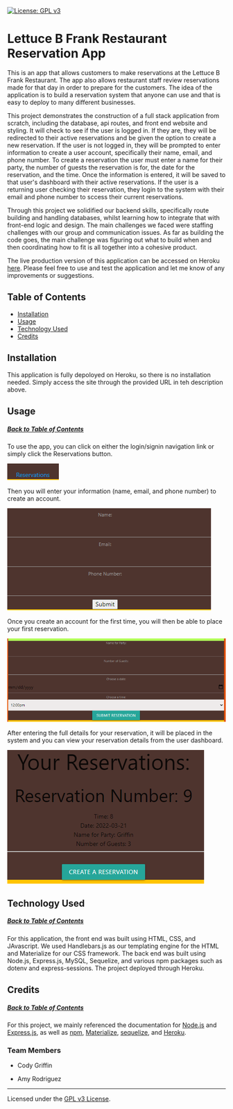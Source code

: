[![License: GPL v3](https://img.shields.io/badge/License-GPLv3-blue.svg)](https://www.gnu.org/licenses/gpl-3.0)

# Lettuce B Frank Restaurant Reservation App

This is an app that allows customers to make reservations at the Lettuce B Frank Restaurant. The app also allows restaurant staff review reservations made for that day in order to prepare for the customers. The idea of the application is to build a reservation system that anyone can use and that is easy to deploy to many different businesses.

This project demonstrates the construction of a full stack application from scratch, including the database, api routes, and front end website and styling. It will check to see if the user is logged in. If they are, they will be redirected to their active reservations and be given the option to create a new reservation. If the user is not logged in, they will be prompted to enter information to create a user account, specifically their name, email, and phone number. To create a reservation the user must enter a name for their party, the number of guests the reservation is for, the date for the reservation, and the time. Once the information is entered, it will be saved to that user's dashboard with their active reservations. If the user is a returning user checking their reservation, they login to the system with their email and phone number to sccess their current reservations.

Through this project we solidified our backend skills, specifically route building and handling databases, whilst learning how to integrate that with front-end logic and design. The main challenges we faced were staffing challenges with our group and communication issues. As far as building the code goes, the main challenge was figuring out what to build when and then coordinating how to fit is all together into a cohesive product. 

The live production version of this application can be accessed on Heroku [here](https://mysterious-sands-14513.herokuapp.com/). Please feel free to use and test the application and let me know of any improvements or suggestions.

## Table of Contents

* [Installation](#installation)
* [Usage](#usage)
* [Technology Used](#technology-used)
* [Credits](#credits)

## Installation

This application is fully depoloyed on Heroku, so there is no installation needed. Simply access the site through the provided URL in teh description above.

## Usage
##### [Back to Table of Contents](#table-of-contents)

To use the app, you can click on either the login/signin navigation link or simply click the Reservations button.

![reservations button](https://github.com/cynogriffin/lettuce-b-frank/blob/develop/public/assets/README%20images/Reservations.PNG)

Then you will enter your information (name, email, and phone number) to create an account.

![user signup screen](https://github.com/cynogriffin/lettuce-b-frank/blob/develop/public/assets/README%20images/signup.PNG)

Once you create an account for the first time, you will then be able to place your first reservation.

![reservation details screen](https://github.com/cynogriffin/lettuce-b-frank/blob/develop/public/assets/README%20images/res-details.PNG)

After entering the full details for your reservation,  it will be placed in the system and you can view your reservation details from the user dashboard.

![user dashboard with active reservations](https://github.com/cynogriffin/lettuce-b-frank/blob/develop/public/assets/README%20images/dashboard.PNG)

## Technology Used
##### [Back to Table of Contents](#table-of-contents)

For this application, the front end was built using HTML, CSS, and JAvascript. We used Handlebars.js as our templating engine for the HTML and Materialize for our CSS framework. The back end was built using Node.js, Express.js, MySQL, Sequelize, and various npm packages such as dotenv and express-sessions. The project deployed through Heroku.

## Credits
##### [Back to Table of Contents](#table-of-contents)

For this project, we mainly referenced the documentation for [Node.js](https://nodejs.org/api/) and [Express.js](https://www.npmjs.com/package/express), as well as [npm](https://docs.npmjs.com/downloading-and-installing-node-js-and-npm), [Materialize](https://materializecss.com/), [sequelize](https://sequelize.org/v5/manual/getting-started.html), and [Heroku](https://devcenter.heroku.com/articles/deploying-nodejs).




### Team Members

- Cody Griffin

- Amy Rodriguez

---
Licensed under the [GPL v3 License](https://www.gnu.org/licenses/gpl-3.0).  